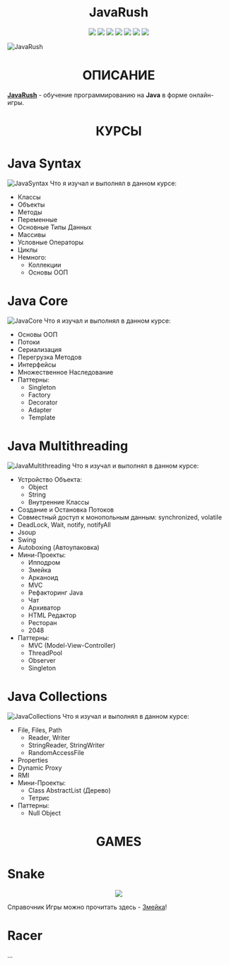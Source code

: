 <h1 align="center">JavaRush</h1>

<p align="center"> 
<img src="https://img.shields.io/github/watchers/AvengerDima/JavaRush?style=flat-square" />
<img src="https://img.shields.io/github/commit-activity/m/AvengerDima/JavaRush?style=flat-square" />
<img src="https://img.shields.io/github/issues/AvengerDima/JavaRush?style=flat-square" />
<img src="https://img.shields.io/badge/made%20by-AvengerDima-green" />
<img src="https://img.shields.io/github/languages/top/AvengerDima/JavaRush?color=white-green&style=flat-square" />
<img src="https://img.shields.io/github/stars/AvengerDima/JavaRush?style=flat-square" />
<img src="https://img.shields.io/badge/PRs-welcome-blue?style=flat-square" />
</p>

![JavaRush](https://static.tildacdn.com/tild6461-3130-4236-a331-366438373439/Bage.jpg)
<h1 align="center">ОПИСАНИЕ</h1>


**[JavaRush](https://javarush.ru)** - обучение программированию на **Java** в форме онлайн-игры.
<h1 align="center">КУРСЫ</h1>

# Java Syntax
![JavaSyntax](https://javarush.ru/assets/images/site/quests/covers/main/quest-java-syntax.webp)
Что я изучал и выполнял в данном курсе:
* Классы
* Объекты
* Методы
* Переменные
* Основные Типы Данных
* Массивы 
* Условные Операторы
* Циклы
* Немного:
  * Коллекции
  * Основы ООП

# Java Core
![JavaCore](https://javarush.ru/assets/images/site/quests/covers/main/quest-java-core.webp)
Что я изучал и выполнял в данном курсе:
* Основы ООП
* Потоки
* Сериализация
* Перегрузка Методов
* Интерфейсы
* Множественное Наследование
* Паттерны:
  * Singleton
  * Factory
  * Decorator
  * Adapter
  * Template

# Java Multithreading
![JavaMultithreading](https://javarush.ru/assets/images/site/quests/covers/main/quest-java-multithreading.webp)
Что я изучал и выполнял в данном курсе:
* Устройство Объекта:
  * Object
  * String
  * Внутренние Классы
* Создание и Остановка Потоков
* Совместный доступ к монопольным данным: synchronized, volatile
* DeadLock, Wait, notify, notifyAll
* Jsoup
* Swing
* Autoboxing (Автоупаковка)
* Мини-Проекты:
  * Ипподром
  * Змейка
  * Арканоид
  * MVC
  * Рефакторинг Java
  * Чат
  * Архиватор
  * HTML Редактор
  * Ресторан
  * 2048
* Паттерны:
  * MVC (Model-View-Controller)
  * ThreadPool
  * Observer
  * Singleton

# Java Collections
![JavaCollections](https://javarush.ru/assets/images/site/quests/covers/main/quest-java-collections.webp)
Что я изучал и выполнял в данном курсе:
* File, Files, Path
  * Reader, Writer
  * StringReader, StringWriter
  * RandomAccessFile
* Properties
* Dynamic Proxy
* RMI
* Мини-Проекты:
  * Class AbstractList (Дерево)
  * Тетрис
* Паттерны:
  * Null Object

<h1 align="center">GAMES</h1>

# Snake
<p align="center"> 
<img src="https://media.giphy.com/media/jVO4zAQHgQxlWZL8L1/giphy.gif" />
</p>

Справочник Игры можно прочитать здесь - [Змейка](https://github.com/AvengerDima/JavaRush/blob/9f05d4a083646f859182c332040e4d0164b0bbbc/Games/src/main/java/snake/README.md)!

# Racer
...
